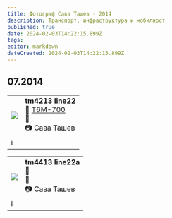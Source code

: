 ```yaml
---
title: Фотограф Сава Ташев - 2014
description: Транспорт, инфраструктура и мобилност
published: true
date: 2024-02-03T14:22:15.899Z
tags: 
editor: markdown
dateCreated: 2024-02-03T14:22:15.899Z
---
```


## 07.2014

<!--следващ пост--> 
<div class="table-responsive"><table style="width:100%"><tr>
<td><img src="http://46.10.181.183:1518/trinmo/gallery/sava-tashev/2014/tm4213%20line22.jpg"></td>
<td><b>tm4213 line22</b><br> 🚋 <a href="/bg/public-transport/fleet-list/1985-T6M-700">T6M-700</a> <br>📌 <br> 📷  Сава Ташев</td></tr>
  <td colspan=2 >ℹ️ </td></table></div>

<!--следващ пост--> 
<div class="table-responsive"><table style="width:100%"><tr>
<td><img src="http://46.10.181.183:1518/trinmo/gallery/sava-tashev/2014/tm4413%20line22a.jpg"></td>
<td><b>tm4413 line22a</b><br> 🚋 <a href="/bg/public-transport/fleet-list/1985-T6M-700"></a> <br>📌<br> 📷 Сава Ташев</td></tr>
  <td colspan=2 >ℹ️ </td></table></div>